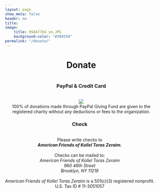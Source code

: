 ```yaml
---
layout: page
show_meta: false
header: no
title: 
image:
    title: 9S8A7784_sm.JPG
    background-color: "#304558"
permalink: "/donate/"
---
```

<div style="text-align:center">
  <h1>Donate</h1>
</div>
<div class="row">
  <div class="large-6 columns">
    <div style="text-align:center">
      <h3>PayPal & Credit Card</h3>
      <br>
        <a href="https://www.paypal.com/us/fundraiser/charity/1338901" target="_blank" style="text-decoration: none !important; border:0px !important; outline:none; border-width: 0px; outline-width:0px; border-bottom: none;"><img src="https://toraszeraim.org/images/paypal-giving-fund.png"/></a>
      <br>
        100% of donations made through PayPal Giving Fund are given to the registered charity without any deductions or fees to the organization. 
    </div>
  </div>
  <div class="large-6 columns">
    <div style="text-align:center">
      <h3>Check</h3>
      <br>
      Please write checks to<br>
      <strong><em>American Friends of Kollel Toras Zeraim.</em></strong>
      <br><br>
      Checks can be mailed to:
      <br>
      <em>American Friends of Kollel Toras Zeraim<br>
      960 46th Street<br>
      Brooklyn, NY 11219</em>
      <br><br>
      <em>American Friends of Kollel Toras Zeraim</em> is a 501(c)(3) registered nonprofit.<br>
U.S. Tax ID # 11-3051057
    </div>
  </div>
</div>
